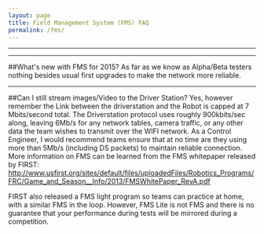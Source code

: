 ```yaml
---
layout: page
title: Field Management System (FMS) FAQ
permalink: /fms/
---
```


---
---


##What's new with FMS for 2015?
As far as we know as Alpha/Beta testers nothing besides usual first upgrades to make the network more reliable.

---

##Can I still stream images/Video to the Driver Station?
Yes, however remember the Link between the driverstation and the Robot is capped at 7 Mbits/second total. The Driverstation protocol uses roughly 900kbits/sec along, leaving 6Mb/s for any network tables, camera traffic, or any other data the team wishes to transmit over the WIFI network. As a Control Engineer, I would recommend teams ensure that at no time are they using more than 5Mb/s (including DS packets) to maintain reliable connection. More information on FMS can be learned from the FMS whitepaper released by FIRST: http://www.usfirst.org/sites/default/files/uploadedFiles/Robotics_Programs/FRC/Game_and_Season__Info/2013/FMSWhitePaper_RevA.pdf

FIRST also released a FMS light program so teams can practice at home, with a similar FMS in the loop. However, FMS Lite is not FMS and there is no guarantee that your performance during tests will be mirrored during a competition. 
